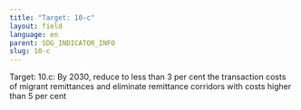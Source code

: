 ```yaml
---
title: "Target: 10-c"
layout: field
language: en
parent: SDG_INDICATOR_INFO
slug: 10-c
---
```

Target: 10.c: By 2030, reduce to less than 3 per cent the transaction costs of migrant remittances and eliminate remittance corridors with costs higher than 5 per cent